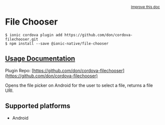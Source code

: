 <a style="float:right;font-size:12px;" href="http://github.com/ionic-team/ionic-native/edit/master/src/@ionic-native/plugins/file-chooser/index.ts#L1">
  Improve this doc
</a>

# File Chooser

```
$ ionic cordova plugin add https://github.com/don/cordova-filechooser.git
$ npm install --save @ionic-native/file-chooser
```

## [Usage Documentation](https://ionicframework.com/docs/native/file-chooser/)

Plugin Repo: [https://github.com/don/cordova-filechooser](https://github.com/don/cordova-filechooser)

Opens the file picker on Android for the user to select a file, returns a file URI.

## Supported platforms
- Android



